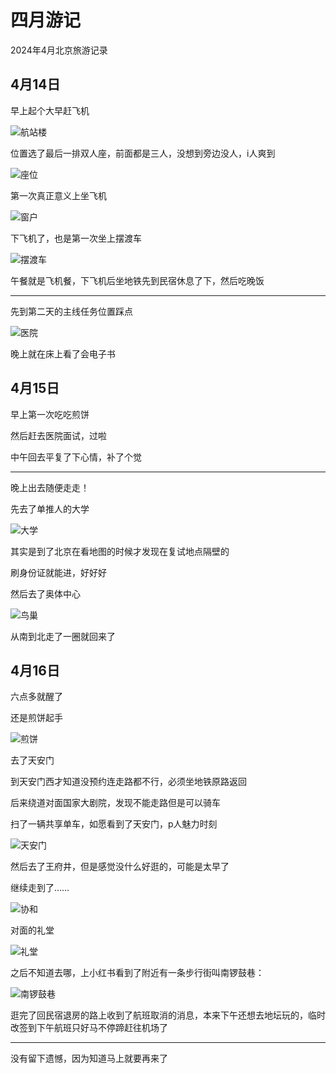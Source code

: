 # 四月游记

2024年4月北京旅游记录

## 4月14日

早上起个大早赶飞机

![航站楼](img/20240414-083912.webp)

位置选了最后一排双人座，前面都是三人，没想到旁边没人，i人爽到

![座位](img/20240414-084144.webp)

第一次真正意义上坐飞机

![窗户](img/20240414-103359.webp)

下飞机了，也是第一次坐上摆渡车

![摆渡车](img/20240414-124935.webp)

午餐就是飞机餐，下飞机后坐地铁先到民宿休息了下，然后吃晚饭

---

先到第二天的主线任务位置踩点

![医院](img/20240414-184933.webp)

晚上就在床上看了会电子书

## 4月15日

早上第一次吃吃煎饼

然后赶去医院面试，过啦

中午回去平复了下心情，补了个觉

---

晚上出去随便走走！

先去了单推人的大学

![大学](img/20240415-190719.webp)

其实是到了北京在看地图的时候才发现在复试地点隔壁的

刷身份证就能进，好好好

然后去了奥体中心

![鸟巢](img/20240415-205529.webp)

从南到北走了一圈就回来了

## 4月16日

六点多就醒了

还是煎饼起手

![煎饼](img/20240416-065204.webp)

去了天安门

到天安门西才知道没预约连走路都不行，必须坐地铁原路返回

后来绕道对面国家大剧院，发现不能走路但是可以骑车

扫了一辆共享单车，如愿看到了天安门，p人魅力时刻

![天安门](img/20240416-084721.webp)

然后去了王府井，但是感觉没什么好逛的，可能是太早了

继续走到了……

![协和](img/20240416-090835.webp)

对面的礼堂

![礼堂](img/20240416-090912.webp)

之后不知道去哪，上小红书看到了附近有一条步行街叫南锣鼓巷：

![南锣鼓巷](img/20240416-093939.webp)

逛完了回民宿退房的路上收到了航班取消的消息，本来下午还想去地坛玩的，临时改签到下午航班只好马不停蹄赶往机场了

---

没有留下遗憾，因为知道马上就要再来了
